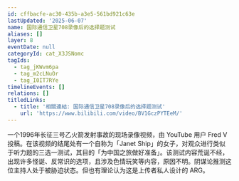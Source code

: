 ```yaml
---
id: cffbacfe-ac30-435b-a3e5-561bd921c63e
lastUpdated: '2025-06-07'
name: 国际通信卫星708录像后的选择题测试
aliases: []
layer: 8
eventDate: null
categoryId: cat_X3JSNomc
tagIds:
  - tag_jKWvm6pa
  - tag_m2cLNuOr
  - tag_I0IT7RYe
timelineEvents: []
relations: []
titledLinks:
  - title: '相關連結: 国际通信卫星708录像后的选择题测试'
    url: 'https://www.bilibili.com/video/BV1GczPYTEeM/'
---
```

一个1996年长征三号乙火箭发射事故的现场录像视频，由 YouTube 用户 Fred V 投稿。在该视频的结尾处有一个自称为「Janet Ship」的女子，对观众进行类似于听力题的三选一测试，其目的「为中国之旅做好准备」。该测试内容荒诞不经，出现许多怪诞、反常识的选项，且涉及色情玩笑等内容，原因不明。阴谋论推测这位主持人处于被胁迫状态。但也有理论认为这是上传者私人设计的 ARG。
